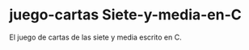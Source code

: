 juego-cartas Siete-y-media-en-C
=================================

El juego de cartas de las siete y media escrito en C.

